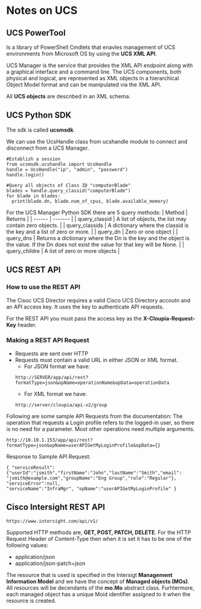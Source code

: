 # Notes on UCS

## UCS PowerTool
Is a library of PowerShell Cmdlets that enavles management of UCS environments from Microsoft OS by using the **UCS XML API**.

UCS Manager is the service that provides the XML API endpoint along with a graphical interface and a command line. The UCS components, both physical and logical, are represented as XML objects in a hierarchical Object Model format and can be manipulated via the XML API.

All **UCS objects** are described in an XML schema.

## UCS Python SDK
The sdk is called **ucsmsdk**.

We can use the UcsHandle class from ucshandle module to connect and disconnect from a UCS Manager.
```
#Establish a session
from ucsmsdk.ucshandle import UcsHandle
handle = UcsHandle("ip", "admin", "password")
handle.login()

#Query all objects of Class ID "computerBlade"
blades = handle.query_classid("computerBlade")
for blade in blades:
  print(blade.dn, blade.num_of_cpus, blade.available_memory)
```
For the UCS Manager Python SDK there are 5 query methods:
| Method | Returns |
| ------ | ------- |
| query_classid | A list of objects, the list may contain zero objects. |
| query_classids | A dictionary where the classid is the key and a list of zero or more. |
| query_dn | Zero or one object |
| query_dns | Returns a dictionary where the Dn is the key and the object is the value. If the Dn does not exist the value for that key will be None. |
| query_childre | A list of zero or more objects |

## UCS REST API
### How to use the REST API
The Cisoc UCS Director requires a valid Cisco UCS Directory accoutn and an API access key. It uses the key to authenticate API requests.

For the REST API you must pass the access key as the **X-Cloupia-Request-Key** header.

### Making a REST API Request
- Requests are sent over HTTP
- Requests must contain a valid URL in either JSON or XML format.
    - For JSON format we have:
    ```
    http://SERVER/app/api/rest?formatType=json&opName=operationName&opData=operationData
    ```
    - For XML format we have:
    ```
    http://server/cloupia/api-v2/group
    ```
Following are some sample API Requests from the documentation:
The operation that requests a Login profile refers to the logged-in user, so there is no need for a parameter. Most other operations need multiple arguments.
```
http://10.10.1.153/app/api/rest?formatType=json&opName=userAPIGetMyLoginProfile&opData={}
```
Response to Sample API Request:
```
{ "serviceResult":{"userId":"jsmith","firstName":"John","lastName":"Smith","email":
"jsmith@example.com","groupName":"Eng Group","role":"Regular"}, "serviceError":null, 
"serviceName":"InfraMgr", "opName":"userAPIGetMyLoginProfile" }
```

## Cisco Intersight REST API
```
https://www.intersight.com/api/v1/
```

Supported HTTP methods are, **GET, POST, PATCH, DELETE**. For the HTTP Request Header of Content-Type then when it is set it has to be one of the following values:
- application/json
- application/json-patch+json

The resource that is used is specified in the Intersigt **Management Information Model** and we have the concept of **Managed objects (MOs)**. All resources will be decendants of the **mo.Mo** abstract class. Furhtermore, each managed object has a unique Moid identifier assigned to it when the resource is created.













